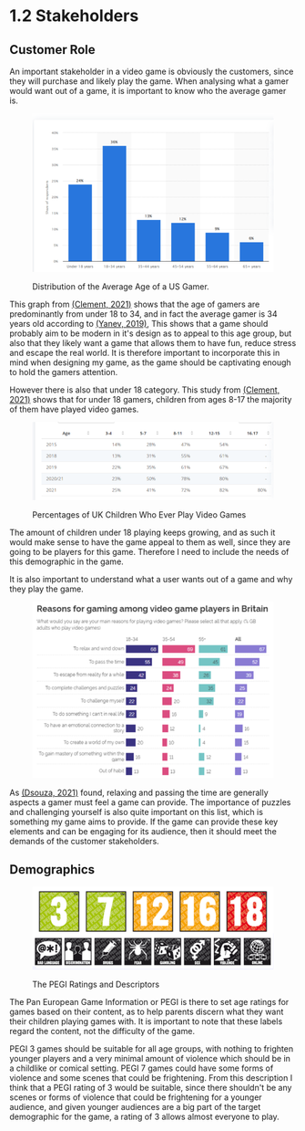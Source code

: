 # 1.2 Stakeholders

## Customer Role

An important stakeholder in a video game is obviously the customers, since they will purchase and likely play the game. When analysing what a gamer would want out of a game, it is important to know who the average gamer is.

<figure><img src="../.gitbook/assets/image (4) (2).png" alt=""><figcaption><p>Distribution of the Average Age of a US Gamer.</p></figcaption></figure>

This graph from [(Clement, 2021)](references.md) shows that the age of gamers are predominantly from under 18 to 34, and in fact the average gamer is 34 years old according to [(Yanev, 2019)](references.md), This shows that a game should probably aim to be modern in it's design as to appeal to this age group, but also that they likely want a game that allows them to have fun, reduce stress and escape the real world. It is therefore important to incorporate this in mind when designing my game, as the game should be captivating enough to hold the gamers attention.&#x20;

However there is also that under 18 category. This study from [(Clement, 2021)](references.md) shows that for under 18 gamers, children from ages 8-17 the majority of them have played video games.

<figure><img src="../.gitbook/assets/image (4) (1).png" alt=""><figcaption><p>Percentages of UK Children Who Ever Play Video Games</p></figcaption></figure>

The amount of children under 18 playing keeps growing, and as such it would make sense to have the game appeal to them as well, since they are going to be players for this game. Therefore I need to include the needs of this demographic in the game.

It is also important to understand what a user wants out of a game and why they play the game.&#x20;

<figure><img src="../.gitbook/assets/image (2) (1) (1) (1) (1) (1).png" alt=""><figcaption></figcaption></figure>

As [(Dsouza, 2021)](references.md) found, relaxing and passing the time are generally aspects a gamer must feel a game can provide. The importance of puzzles and challenging yourself is also quite important on this list, which is something my game aims to provide. If the game can provide these key elements and can be engaging for its audience, then it should meet the demands of the customer stakeholders.

## Demographics

<figure><img src="../.gitbook/assets/image (1) (2).png" alt=""><figcaption><p>The PEGI  Ratings and Descriptors</p></figcaption></figure>

The Pan European Game Information or PEGI is there to set age ratings for games based on their content, as to help parents discern what they want their children playing games with. It is important to note that these labels regard the content, not the difficulty of the game.

PEGI 3 games should be suitable for all age groups, with nothing to frighten younger players and a very minimal amount of violence which should be in a childlike or comical setting. PEGI 7 games could have some forms of violence and some scenes that could be frightening. From this description I think that a PEGI rating of 3 would be suitable, since there shouldn't be any scenes or forms of violence that could be frightening for a younger audience, and given younger audiences are a big part of the target demographic for the game, a rating of 3 allows almost everyone to play.
